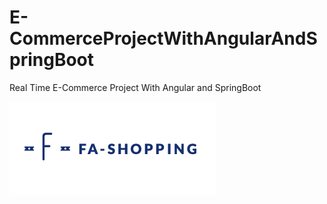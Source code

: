 # E-CommerceProjectWithAngularAndSpringBoot
Real Time E-Commerce Project With Angular and SpringBoot

![](03-frontend/angular-ecommerce/src/assets/images/logo.png)
